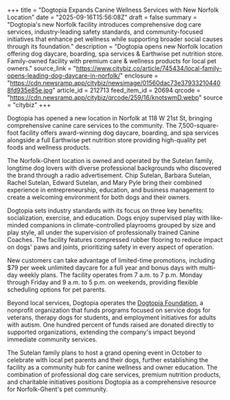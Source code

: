 +++
title = "Dogtopia Expands Canine Wellness Services with New Norfolk Location"
date = "2025-09-16T15:56:08Z"
draft = false
summary = "Dogtopia's new Norfolk facility introduces comprehensive dog care services, industry-leading safety standards, and community-focused initiatives that enhance pet wellness while supporting broader social causes through its foundation."
description = "Dogtopia opens new Norfolk location offering dog daycare, boarding, spa services & Earthwise pet nutrition store. Family-owned facility with premium care & wellness products for local pet owners."
source_link = "https://www.citybiz.co/article/745434/local-family-opens-leading-dog-daycare-in-norfolk/"
enclosure = "https://cdn.newsramp.app/citybiz/newsimage/01560dac73e379332104408fd935e85e.jpg"
article_id = 212713
feed_item_id = 20694
qrcode = "https://cdn.newsramp.app/citybiz/qrcode/259/16/knotswmD.webp"
source = "citybiz"
+++

<p>Dogtopia has opened a new location in Norfolk at 118 W 21st St, bringing comprehensive canine care services to the community. The 7,500-square-foot facility offers award-winning dog daycare, boarding, and spa services alongside a full Earthwise pet nutrition store providing high-quality pet foods and wellness products.</p><p>The Norfolk-Ghent location is owned and operated by the Sutelan family, longtime dog lovers with diverse professional backgrounds who discovered the brand through a radio advertisement. Chip Sutelan, Barbara Sutelan, Rachel Sutelan, Edward Sutelan, and Mary Pyle bring their combined experience in entrepreneurship, education, and business management to create a welcoming environment for both dogs and their owners.</p><p>Dogtopia sets industry standards with its focus on three key benefits: socialization, exercise, and education. Dogs enjoy supervised play with like-minded companions in climate-controlled playrooms grouped by size and play style, all under the supervision of professionally trained Canine Coaches. The facility features compressed rubber flooring to reduce impact on dogs' paws and joints, prioritizing safety in every aspect of operation.</p><p>New customers can take advantage of limited-time promotions, including $79 per week unlimited daycare for a full year and bonus days with multi-day weekly plans. The facility operates from 7 a.m. to 7 p.m. Monday through Friday and 9 a.m. to 5 p.m. on weekends, providing flexible scheduling options for pet parents.</p><p>Beyond local services, Dogtopia operates the <a href="https://www.dogtopiafoundation.org" rel="nofollow" target="_blank">Dogtopia Foundation</a>, a nonprofit organization that funds programs focused on service dogs for veterans, therapy dogs for students, and employment initiatives for adults with autism. One hundred percent of funds raised are donated directly to supported organizations, extending the company's impact beyond immediate community services.</p><p>The Sutelan family plans to host a grand opening event in October to celebrate with local pet parents and their dogs, further establishing the facility as a community hub for canine wellness and owner education. The combination of professional dog care services, premium nutrition products, and charitable initiatives positions Dogtopia as a comprehensive resource for Norfolk-Ghent's pet community.</p>
